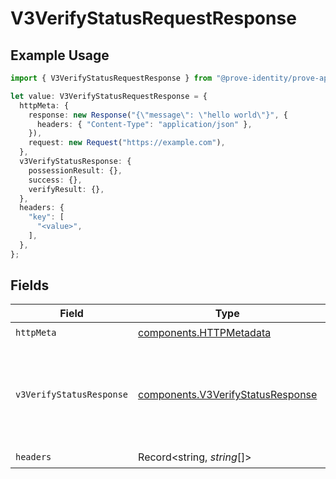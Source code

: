 # V3VerifyStatusRequestResponse

## Example Usage

```typescript
import { V3VerifyStatusRequestResponse } from "@prove-identity/prove-api/models/operations";

let value: V3VerifyStatusRequestResponse = {
  httpMeta: {
    response: new Response("{\"message\": \"hello world\"}", {
      headers: { "Content-Type": "application/json" },
    }),
    request: new Request("https://example.com"),
  },
  v3VerifyStatusResponse: {
    possessionResult: {},
    success: {},
    verifyResult: {},
  },
  headers: {
    "key": [
      "<value>",
    ],
  },
};
```

## Fields

| Field                                                                                  | Type                                                                                   | Required                                                                               | Description                                                                            | Example                                                                                |
| -------------------------------------------------------------------------------------- | -------------------------------------------------------------------------------------- | -------------------------------------------------------------------------------------- | -------------------------------------------------------------------------------------- | -------------------------------------------------------------------------------------- |
| `httpMeta`                                                                             | [components.HTTPMetadata](../../models/components/httpmetadata.md)                     | :heavy_check_mark:                                                                     | N/A                                                                                    |                                                                                        |
| `v3VerifyStatusResponse`                                                               | [components.V3VerifyStatusResponse](../../models/components/v3verifystatusresponse.md) | :heavy_minus_sign:                                                                     | Successful Request                                                                     | {<br/>"success": "pending",<br/>"possessionResult": "pending",<br/>"verifyResult": "pending"<br/>} |
| `headers`                                                                              | Record<string, *string*[]>                                                             | :heavy_check_mark:                                                                     | N/A                                                                                    |                                                                                        |